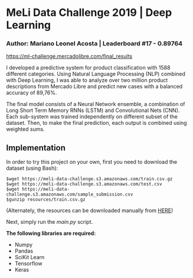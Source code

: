 # MeLi Data Challenge 2019 | Deep Learning

### Author: Mariano Leonel Acosta | Leaderboard #17 - 0.89764
https://ml-challenge.mercadolibre.com/final_results

I developed a predictive system for product classification with 1588 different categories. Using Natural Language Processing (NLP) combined with Deep Learning, I was able to analyze over two million product descriptions from Mercado Libre and predict new cases with a balanced accuracy of 89,76%.

The final model consists of a Neural Network ensemble, a combination of Long Short Term Memory RNNs (LSTM) and Convolutional Nets (CNN). Each sub-system was trained independently on different subset of the dataset. Then, to make the final prediction, each output is combined using weighted sums.

## Implementation
In order to try this project on your own, first you need to download the dataset (using Bash): 

```
$wget https://meli-data-challenge.s3.amazonaws.com/train.csv.gz 
$wget https://meli-data-challenge.s3.amazonaws.com/test.csv 
$wget https://meli-data-challenge.s3.amazonaws.com/sample_submission.csv 
$gunzip resources/train.csv.gz
```

(Alternately, the resources can be downloaded manually from [HERE](https://ml-challenge.mercadolibre.com/downloads))

Next, simply run the *main.py* script. 

**The following libraries are required:**

* Numpy
* Pandas
* SciKit Learn
* Tensorflow
* Keras
